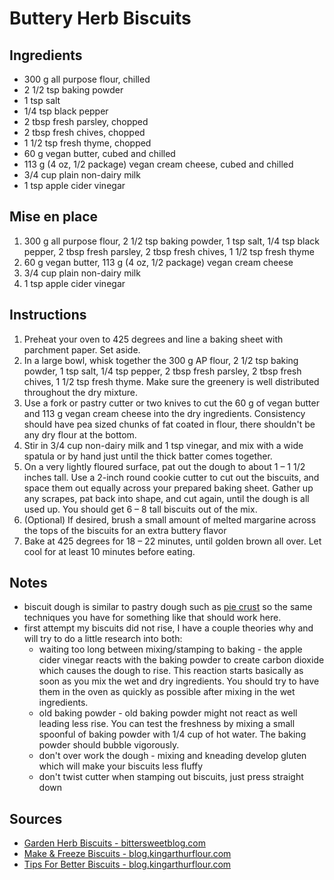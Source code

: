 # Buttery Herb Biscuits

## Ingredients
* 300 g all purpose flour, chilled
* 2 1/2 tsp baking powder
* 1 tsp salt
* 1/4 tsp black pepper
* 2 tbsp fresh parsley, chopped
* 2 tbsp fresh chives, chopped
* 1 1/2 tsp fresh thyme, chopped
* 60 g vegan butter, cubed and chilled
* 113 g (4 oz, 1/2 package) vegan cream cheese, cubed and chilled
* 3/4 cup plain non-dairy milk
* 1 tsp apple cider vinegar

## Mise en place
1. 300 g all purpose flour, 2 1/2 tsp baking powder, 1 tsp salt, 1/4 tsp black pepper, 2 tbsp fresh parsley, 2 tbsp fresh chives, 1 1/2 tsp fresh thyme
2. 60 g vegan butter, 113 g (4 oz, 1/2 package) vegan cream cheese
3. 3/4 cup plain non-dairy milk
4. 1 tsp apple cider vinegar

## Instructions
1. Preheat your oven to 425 degrees and line a baking sheet with parchment paper. Set aside.
2. In a large bowl, whisk together the 300 g AP flour, 2 1/2 tsp baking powder, 1 tsp salt, 1/4 tsp pepper, 2 tbsp fresh parsley, 2 tbsp fresh chives, 1 1/2 tsp fresh thyme. Make sure the greenery is well distributed throughout the dry mixture.
3. Use a fork or pastry cutter or two knives to cut the 60 g of vegan butter and 113 g vegan cream cheese into the dry ingredients. Consistency should have pea sized chunks of fat coated in flour, there shouldn't be any dry flour at the bottom.
4. Stir in 3/4 cup non-dairy milk and 1 tsp vinegar, and mix with a wide spatula or by hand just until the thick batter comes together.
5. On a very lightly floured surface, pat out the dough to about 1 – 1 1/2 inches tall. Use a 2-inch round cookie cutter to cut out the biscuits, and space them out equally across your prepared baking sheet. Gather up any scrapes, pat back into shape, and cut again, until the dough is all used up. You should get 6 – 8 tall biscuits out of the mix.
6. (Optional) If desired, brush a small amount of melted margarine across the tops of the biscuits for an extra buttery flavor
7. Bake at 425 degrees for 18 – 22 minutes, until golden brown all over. Let cool for at least 10 minutes before eating.

## Notes
* biscuit dough is similar to pastry dough such as [pie crust](../sweets/pies/pie_crust.md) so the same techniques you have for something like that should work here.
* first attempt my biscuits did not rise, I have a couple theories why and will try to do a little research into both:
  * waiting too long between mixing/stamping to baking - the apple cider vinegar reacts with the baking powder to create carbon dioxide which causes the dough to rise. This reaction starts basically as soon as you mix the wet and dry ingredients. You should try to have them in the oven as quickly as possible after mixing in the wet ingredients.
  * old baking powder - old baking powder might not react as well leading less rise. You can test the freshness by mixing a small spoonful of baking powder with 1/4 cup of hot water. The baking powder should bubble vigorously.
  * don't over work the dough - mixing and kneading develop gluten which will make your biscuits less fluffy
  * don't twist cutter when stamping out biscuits, just press straight down



## Sources
* [Garden Herb Biscuits - bittersweetblog.com](https://bittersweetblog.com/2012/08/15/biscuit-eater/)
* [Make & Freeze Biscuits - blog.kingarthurflour.com](https://blog.kingarthurflour.com/2011/10/04/make-freeze-biscuits-heaven-in-a-hurry/)
* [Tips For Better Biscuits - blog.kingarthurflour.com](https://blog.kingarthurflour.com/2015/08/15/tips-better-biscuits/)
